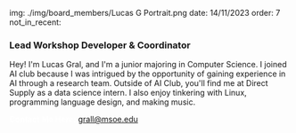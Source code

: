 img: ./img/board_members/Lucas G Portrait.png
date: 14/11/2023
order: 7
not_in_recent:

### Lead Workshop Developer & Coordinator

Hey! I'm Lucas Gral, and I'm a junior majoring in Computer Science. I joined AI club because I was intrigued by the opportunity of gaining experience in AI through a research team. Outside of AI Club, you'll find me at Direct Supply as a data science intern. I also enjoy tinkering with Linux, programming language design, and making music.

<a style = 'font-weight: bold; color: white;'>Contact Me Here:</a> <a style = 'color: blue eyes;'>grall@msoe.edu</a>
